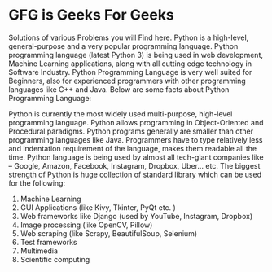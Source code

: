 # GFG is Geeks For Geeks

Solutions of various Problems you will Find here.
Python is a high-level, general-purpose and a very popular programming language. Python programming language (latest Python 3) is being used in web development, Machine Learning applications, along with all cutting edge technology in Software Industry. Python Programming Language is very well suited for Beginners, also for experienced programmers with other programming languages like C++ and Java.
Below are some facts about Python Programming Language:

Python is currently the most widely used multi-purpose, high-level programming language.
Python allows programming in Object-Oriented and Procedural paradigms.
Python programs generally are smaller than other programming languages like Java. Programmers have to type relatively less and indentation requirement of the language, makes them readable all the time.
Python language is being used by almost all tech-giant companies like – Google, Amazon, Facebook, Instagram, Dropbox, Uber… etc.
The biggest strength of Python is huge collection of standard library which can be used for the following:
1. Machine Learning
2. GUI Applications (like Kivy, Tkinter, PyQt etc. )
3. Web frameworks like Django (used by YouTube, Instagram, Dropbox)
4. Image processing (like OpenCV, Pillow)
5. Web scraping (like Scrapy, BeautifulSoup, Selenium)
6. Test frameworks
7. Multimedia
8. Scientific computing
